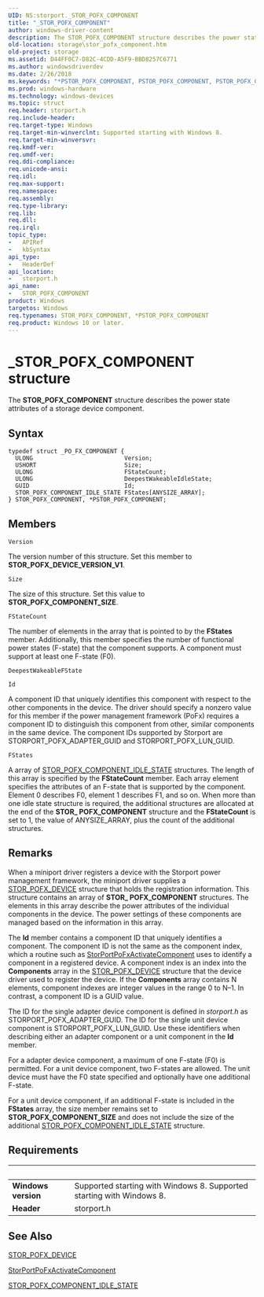 ```yaml
---
UID: NS:storport._STOR_POFX_COMPONENT
title: "_STOR_POFX_COMPONENT"
author: windows-driver-content
description: The STOR_POFX_COMPONENT structure describes the power state attributes of a storage device component.
old-location: storage\stor_pofx_component.htm
old-project: storage
ms.assetid: D44FF0C7-D82C-4CDD-A5F9-BBD8257C6771
ms.author: windowsdriverdev
ms.date: 2/26/2018
ms.keywords: "*PSTOR_POFX_COMPONENT, PSTOR_POFX_COMPONENT, PSTOR_POFX_COMPONENT structure pointer [Storage Devices], STOR_POFX_COMPONENT, STOR_POFX_COMPONENT structure [Storage Devices], _STOR_POFX_COMPONENT, storage.stor_pofx_component, storport/PSTOR_POFX_COMPONENT, storport/STOR_POFX_COMPONENT"
ms.prod: windows-hardware
ms.technology: windows-devices
ms.topic: struct
req.header: storport.h
req.include-header: 
req.target-type: Windows
req.target-min-winverclnt: Supported starting with Windows 8.
req.target-min-winversvr: 
req.kmdf-ver: 
req.umdf-ver: 
req.ddi-compliance: 
req.unicode-ansi: 
req.idl: 
req.max-support: 
req.namespace: 
req.assembly: 
req.type-library: 
req.lib: 
req.dll: 
req.irql: 
topic_type:
-	APIRef
-	kbSyntax
api_type:
-	HeaderDef
api_location:
-	storport.h
api_name:
-	STOR_POFX_COMPONENT
product: Windows
targetos: Windows
req.typenames: STOR_POFX_COMPONENT, *PSTOR_POFX_COMPONENT
req.product: Windows 10 or later.
---
```


# _STOR_POFX_COMPONENT structure
The <b>STOR_POFX_COMPONENT</b> structure describes the power state attributes of a storage device component.

## Syntax
````
typedef struct _PO_FX_COMPONENT {
  ULONG                          Version;
  USHORT                         Size;
  ULONG                          FStateCount;
  ULONG                          DeepestWakeableIdleState;
  GUID                           Id;
  STOR_POFX_COMPONENT_IDLE_STATE FStates[ANYSIZE_ARRAY];
} STOR_POFX_COMPONENT, *PSTOR_POFX_COMPONENT;
````

## Members


`Version`

The version number of this structure. Set this member to <b>STOR_POFX_DEVICE_VERSION_V1</b>.

`Size`

The size of this structure. Set this value to <b>STOR_POFX_COMPONENT_SIZE</b>.

`FStateCount`

The number of elements in the array that is pointed to by the <b>FStates</b> member. Additionally, this member specifies the number of functional power states (F-state) that the component supports. A component must support at least one F-state (F0).

`DeepestWakeableFState`



`Id`

A component ID that uniquely identifies this component with respect to the other components in the device. The driver should specify a nonzero value for this member if the power management framework (PoFx) requires a component ID to distinguish this component from other, similar components in the same device. The component IDs supported by Storport are STORPORT_POFX_ADAPTER_GUID and STORPORT_POFX_LUN_GUID.

`FStates`

A array of  <a href="..\storport\ns-storport-_stor_pofx_component_idle_state.md">STOR_POFX_COMPONENT_IDLE_STATE</a> structures. The length of this array is specified by the <b>FStateCount</b> member. Each array element specifies the attributes of an F-state that is supported by the component. Element 0 describes F0, element 1 describes F1, and so on. When more than one idle state structure is required, the additional structures are allocated at the end of the <b>STOR_ POFX_COMPONENT</b> structure and the <b>FStateCount</b> is set to 1, the value of ANYSIZE_ARRAY, plus the count of the additional structures.

## Remarks
When a miniport driver registers a device with the Storport power management framework, the miniport driver supplies a <a href="..\storport\ns-storport-_stor_pofx_device.md">STOR_POFX_DEVICE</a> structure that holds the registration information. This structure contains an array of <b>STOR_ POFX_COMPONENT</b> structures. The elements in this array describe the power attributes of the individual components in the device. The power settings of these components are managed based on the information in this array.

The <b>Id</b> member contains a component ID that uniquely identifies a component. The component ID is not the same as the component index, which a routine such as <a href="..\storport\nf-storport-storportpofxactivatecomponent.md">StorPortPoFxActivateComponent</a> uses to identify a component in a registered device. A component index is an index into the <b>Components</b> array in the <a href="..\storport\ns-storport-_stor_pofx_device.md">STOR_POFX_DEVICE</a> structure that the device driver used to register the device. If the <b>Components</b> array contains N elements, component indexes are integer values in the range 0 to N–1. In contrast, a component ID is a GUID value.

The ID for the single adapter device component is defined in <i>storport.h</i> as STORPORT_POFX_ADAPTER_GUID. The ID for the single unit device component is STORPORT_POFX_LUN_GUID. Use these identifiers when describing either an adapter component or a unit component in the <b>Id</b> member.

For a adapter device component, a maximum of one F-state (F0) is permitted. For a unit device component, two F-states are allowed. The unit device must have the F0 state specified and optionally have one additional F-state.

For a unit device component, if an additional F-state is included in the <b>FStates</b> array, the size member remains set to <b>STOR_POFX_COMPONENT_SIZE</b> and does not include the size of the additional <a href="..\storport\ns-storport-_stor_pofx_component_idle_state.md">STOR_POFX_COMPONENT_IDLE_STATE</a> structure.

## Requirements
| &nbsp; | &nbsp; |
| ---- |:---- |
| **Windows version** | Supported starting with Windows 8. Supported starting with Windows 8. |
| **Header** | storport.h |

## See Also

<a href="..\storport\ns-storport-_stor_pofx_device.md">STOR_POFX_DEVICE</a>



<a href="..\storport\nf-storport-storportpofxactivatecomponent.md">StorPortPoFxActivateComponent</a>



<a href="..\storport\ns-storport-_stor_pofx_component_idle_state.md">STOR_POFX_COMPONENT_IDLE_STATE</a>